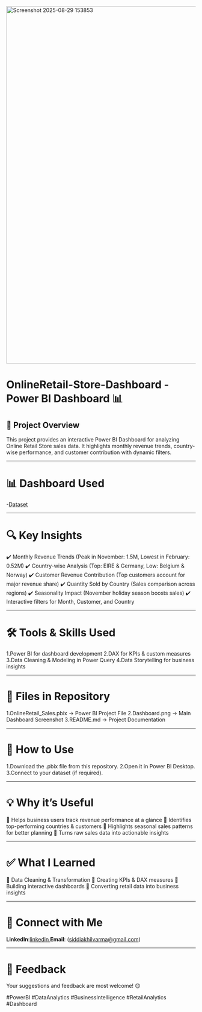 <img width="1919" height="948" alt="Screenshot 2025-08-29 153853" src="https://github.com/user-attachments/assets/ca571978-b368-480a-ba23-089ef42ca7da" />

# OnlineRetail-Store-Dashboard - Power BI Dashboard 📊

## 📌 Project Overview
This project provides an interactive Power BI Dashboard for analyzing Online Retail Store sales data.
It highlights monthly revenue trends, country-wise performance, and customer contribution with dynamic filters.

---

# 📊 Dashboard Used
-<a href="https://github.com/Akhilvarma377/OnlineRetail-Store-Dashboard/blob/main/Online%20Retail.xlsx">Dataset</a>

---

# 🔍 Key Insights

✔️ Monthly Revenue Trends (Peak in November: 1.5M, Lowest in February: 0.52M)
✔️ Country-wise Analysis (Top: EIRE & Germany, Low: Belgium & Norway)
✔️ Customer Revenue Contribution (Top customers account for major revenue share)
✔️ Quantity Sold by Country (Sales comparison across regions)
✔️ Seasonality Impact (November holiday season boosts sales)
✔️ Interactive filters for Month, Customer, and Country

---

# 🛠 Tools & Skills Used
1.Power BI for dashboard development
2.DAX for KPIs & custom measures
3.Data Cleaning & Modeling in Power Query
4.Data Storytelling for business insights

---

# 📂 Files in Repository
1.OnlineRetail_Sales.pbix → Power BI Project File
2.Dashboard.png → Main Dashboard Screenshot
3.README.md → Project Documentation

---

# 🚀 How to Use
1.Download the .pbix file from this repository.
2.Open it in Power BI Desktop.
3.Connect to your dataset (if required).

---

# 💡 Why it’s Useful
🔹 Helps business users track revenue performance at a glance
🔹 Identifies top-performing countries & customers
🔹 Highlights seasonal sales patterns for better planning
🔹 Turns raw sales data into actionable insights

---

# ✅ What I Learned
🔹 Data Cleaning & Transformation
🔹 Creating KPIs & DAX measures
🔹 Building interactive dashboards
🔹 Converting retail data into business insights

---

# 🔗 Connect with Me
**LinkedIn**:<a href="https://www.linkedin.com/in/akhilvarma8/">linkedin </a>
**Email**: (siddiakhilvarma@gmail.com)

---

# 📢 Feedback
Your suggestions and feedback are most welcome! 😊

#PowerBI #DataAnalytics #BusinessIntelligence #RetailAnalytics #Dashboard
